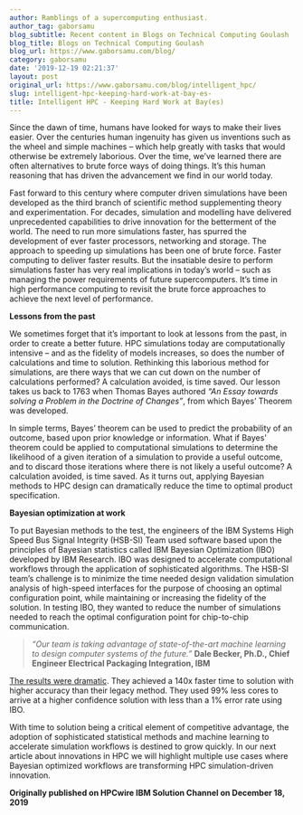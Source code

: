 ```yaml
---
author: Ramblings of a supercomputing enthusiast.
author_tag: gaborsamu
blog_subtitle: Recent content in Blogs on Technical Computing Goulash
blog_title: Blogs on Technical Computing Goulash
blog_url: https://www.gaborsamu.com/blog/
category: gaborsamu
date: '2019-12-19 02:21:37'
layout: post
original_url: https://www.gaborsamu.com/blog/intelligent_hpc/
slug: intelligent-hpc-keeping-hard-work-at-bay-es-
title: Intelligent HPC - Keeping Hard Work at Bay(es)
---
```


<p>Since the dawn of time, humans have looked for ways to make their lives easier. Over the centuries human ingenuity has given us inventions such as the wheel and simple machines – which help greatly with tasks that would otherwise be extremely laborious. Over the time, we’ve learned there are often alternatives to brute force ways of doing things. It’s this human reasoning that has driven the advancement we find in our world today.</p>

<p>Fast forward to this century where computer driven simulations have been developed as the third branch of scientific method supplementing theory and experimentation. For decades, simulation and modelling have delivered unprecedented capabilities to drive innovation for the betterment of the world. The need to run more simulations faster, has spurred the development of ever faster processors, networking and storage. The approach to speeding up simulations has been one of brute force. Faster computing to deliver faster results. But the insatiable desire to perform simulations faster has very real implications in today’s world – such as managing the power requirements of future supercomputers. It’s time in high performance computing to revisit the brute force approaches to achieve the next level of performance.</p>

<p><strong>Lessons from the past</strong></p>

<p>We sometimes forget that it’s important to look at lessons from the past, in order to create a better future. HPC simulations today are computationally intensive – and as the fidelity of models increases, so does the number of calculations and time to solution. Rethinking this laborious method for simulations, are there ways that we can cut down on the number of calculations performed? A calculation avoided, is time saved. Our lesson takes us back to 1763 when Thomas Bayes authored <em>“An Essay towards solving a Problem in the Doctrine of Changes”</em>, from which Bayes’ Theorem was developed.</p>

<p>In simple terms, Bayes’ theorem can be used to predict the probability of an outcome, based upon prior knowledge or information. What if Bayes’ theorem could be applied to computational simulations to determine the likelihood of a given iteration of a simulation to provide a useful outcome, and to discard those iterations where there is not likely a useful outcome? A calculation avoided, is time saved. As it turns out, applying Bayesian methods to HPC design can dramatically reduce the time to optimal product specification.</p>

<p><strong>Bayesian optimization at work</strong></p>

<p>To put Bayesian methods to the test, the engineers of the IBM Systems High Speed Bus Signal Integrity (HSB-SI) Team used software based upon the principles of Bayesian statistics called IBM Bayesian Optimization (IBO) developed by IBM Research. IBO was designed to accelerate computational workflows through the application of sophisticated algorithms. The HSB-SI team’s challenge is to minimize the time needed design validation simulation analysis of high-speed interfaces for the purpose of choosing an optimal configuration point, while maintaining or increasing the fidelity of the solution. In testing IBO, they wanted to reduce the number of simulations needed to reach the optimal configuration point for chip-to-chip communication.</p>

<blockquote>
<p><em>“Our team is taking advantage of state-of-the-art machine learning to design computer systems of the future.”</em>
<strong>Dale Becker, Ph.D., Chief Engineer Electrical Packaging Integration, IBM</strong></p>

</blockquote>
<p><a href="https://tci.taborcommunications.com/l/21812/2019-12-18/6kxfd4">The results were dramatic</a>. They achieved a 140x faster time to solution with higher accuracy than their legacy method. They used 99% less cores to arrive at a higher confidence solution with less than a 1% error rate using IBO.</p>

<p>With time to solution being a critical element of competitive advantage, the adoption of sophisticated statistical methods and machine learning to accelerate simulation workflows is destined to grow quickly. In our next article about innovations in HPC we will highlight multiple use cases where Bayesian optimized workflows are transforming HPC simulation-driven innovation.</p>

<p><strong>Originally published on HPCwire IBM Solution Channel on December 18, 2019</strong></p>